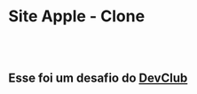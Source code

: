 <h1>Site Apple - Clone</h1>
<br>
<br>
<h2> Esse foi um desafio do <a href="https://rodolfomori.com.br/devclub">DevClub</a></h2>
